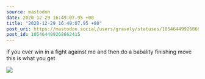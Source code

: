 ```yaml
---
source: mastodon
date: 2020-12-29 16:49:07.95 +00
title: "2020-12-29 16:49:07.95 +00"
post_uri: https://mastodon.social/users/gravely/statuses/105464499268662415
post_id: 105464499268662415
---
```

if you ever win in a fight against me and then do a babality finishing move this is what you get


![](/images/105464499223008202.jpg)

